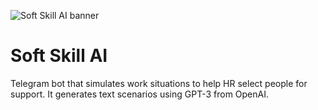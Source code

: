 ![Soft Skill AI banner](https://nomomon.github.io//images/softskillai-preview.jpeg)
# Soft Skill AI
Telegram bot that simulates work situations to help HR select people for support. It generates text scenarios using GPT-3 from OpenAI.
